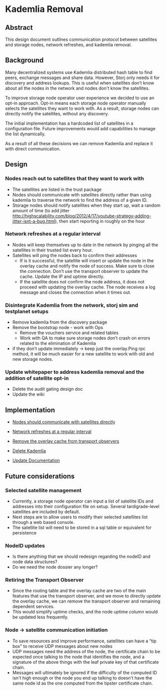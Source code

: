 # Kademlia Removal

## Abstract

This design document outlines communication protocol between satellites and
storage nodes, network refreshes, and kademlia removal.

## Background

Many decentralized systems use Kademlia distributed hash table to find peers, exchange messages and share data.
However, Storj only needs it for discovery and address lookups. This is useful when satellites don’t know about all the nodes in 
the network and nodes don't know the satellites.

To improve storage node operator user experience we decided to use an opt-in approach.
Opt-in means each storage node operator manually selects the satellites they want to work with.
As a result, storage nodes can directly notify the satellites, without any discovery.

The initial implementation has a hardcoded list of satellites in a configuration file.
Future improvements would add capabilities to manage the list dynamically.

As a result of all these decisions we can remove Kademlia and replace it with direct communication.

## Design

### Nodes reach out to satellites that they want to work with
- The satellites are listed in the trust package
- Nodes should communicate with satellites directly rather than using kademlia to traverse the network to find the address of a given ID.
- Storage nodes should notify satellites when they start up, wait a random amount of time (to add jitter 
http://highscalability.com/blog/2012/4/17/youtube-strategy-adding-jitter-isnt-a-bug.html), then start reporting in roughly on the hour

### Network refreshes at a regular interval
- Nodes will keep themselves up to date in the network by pinging all the satellites in their
   trusted list every hour.
- Satellites will ping the nodes back to confirm their addresses
    - If is it successful, the satellite will insert or update the node in the overlay cache and
       notify the node of success. Make sure to close the connection. Don’t use the transport observer to update the cache.
       Update the IP and uptime directly.
    - If the satellite does not confirm the node address, it does not proceed with updating the overlay cache. The node 
    receives a log message and closes the connection when it times out.

### Disintegrate Kademlia from the network, storj sim and testplanet setups
- Remove kademlia from the discovery package
- Remove the bootstrap node - work with Ops
  - Remove the vouchers service and related tables
  - Work with QA to make sure storage nodes don’t crash on errors related to the elimination of Kademlia
- if they don’t update immediately ->  keep just the overlay.Ping rpc method, it will be much easier for a new satellite 
to work with old and new storage nodes.

### Update whitepaper to address kademlia removal and the addition of satellite opt-in
  - Delete the audit gating design doc
  - Update the wiki

## Implementation

- [Nodes should communicate with satellites directly](https://storjlabs.atlassian.net/browse/V3-2274)

- [Network refreshes at a regular interval](https://storjlabs.atlassian.net/browse/V3-2275)

- [Remove the overlay cache from transport observers](https://storjlabs.atlassian.net/browse/V3-2305])

- [Delete Kademlia](https://storjlabs.atlassian.net/browse/V3-2276)

- [Update Documentation](https://storjlabs.atlassian.net/browse/V3-2461)

## Future considerations

### Selected satellite management
- Currently, a storage node operator can input a list of satellite IDs and addresses into their configuration file on setup. 
Several tardigrade-level satellites are included by default. 
- Next steps are to allow users to modify their selected satellites list through a web based console.
- The satellite list will need to be stored in a sql table or equivalent for persistence

### NodeID updates
- Is there anything that we should redesign regarding the nodeID and node data structures? 
- Do we need the node dossier any longer?

### Retiring the Transport Observer
- Since the routing table and the overlay cache are two of the main features that use the transport observer, and we move to directly 
update the overlay cache, we can remove the transport observer and remaining dependent services.
- This would simplify uptime checks, and the node uptime column would be updated less frequently.

### Node -> satellite communication initiation
- To save resources and improve performance, satellites can have a “tip box” to receive UDP messages about new nodes
- UDP messages need the address of the node, the certificate chain to be expected once talking to the node that identifies 
the node, and a signature of the above things with the leaf private key of that certificate chain.
- Messages will ultimately be ignored if the difficulty of the computed ID isn't high enough or the node you end up talking 
to doesn't have the same node id as the one computed from the tipster certificate chain.
